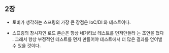 ## 2장

- 토비가 생각하는 스프링의 가장 큰 장점은 IoC/DI 와 테스트이다.

- 스프링의 창시자인 로드 존슨은 항상 네거티브 테스트를 먼저만들라 는 조언을 했다 .
그래서 항상 부정적인 테스트를 먼저 만들어야 테스트에서 더 많은 결과를 얻어낼 수 있을 것이다. 
